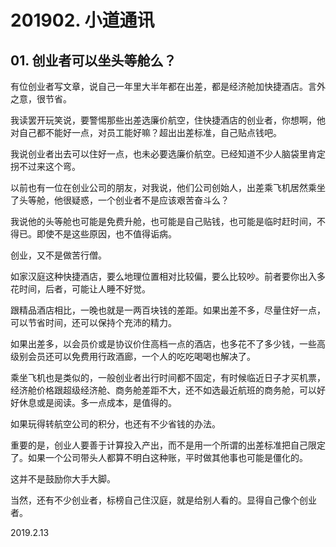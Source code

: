 # 201902. 小道通讯

## 01. 创业者可以坐头等舱么？
有位创业者写文章，说自己一年里大半年都在出差，都是经济舱加快捷酒店。言外之意，很节省。

我读罢开玩笑说，要警惕那些出差选廉价航空，住快捷酒店的创业者，你想啊，他对自己都不能好一点，对员工能好嘛？超出出差标准，自己贴点钱吧。

我说创业者出去可以住好一点，也未必要选廉价航空。已经知道不少人脑袋里肯定拐不过来这个弯。

以前也有一位在创业公司的朋友，对我说，他们公司创始人，出差乘飞机居然乘坐了头等舱，他很疑惑，一个创业者不是应该艰苦奋斗么？

我说他的头等舱也可能是免费升舱，也可能是自己贴钱，也可能是临时赶时间，不得已。即使不是这些原因，也不值得诟病。

创业，又不是做苦行僧。

如家汉庭这种快捷酒店，要么地理位置相对比较偏，要么比较吵。前者要你出入多花时间，后者，可能让人睡不好觉。

跟精品酒店相比，一晚也就是一两百块钱的差距。如果出差不多，尽量住好一点，可以节省时间，还可以保持个充沛的精力。

如果出差多，以会员价或是协议价住高档一点的酒店，也多花不了多少钱，一些高级别会员还可以免费用行政酒廊，一个人的吃吃喝喝也解决了。

乘坐飞机也是类似的，一般创业者出行时间都不固定，有时候临近日子才买机票，经济舱价格跟超级经济舱、商务舱差距不大，还不如选最近航班的商务舱，可以好好休息或是阅读。多一点成本，是值得的。

如果玩得转航空公司的积分，也还有不少省钱的办法。

重要的是，创业人要善于计算投入产出，而不是用一个所谓的出差标准把自己限定了。如果一个公司带头人都算不明白这种账，平时做其他事也可能是僵化的。

这并不是鼓励你大手大脚。

当然，还有不少创业者，标榜自己住汉庭，就是给别人看的。显得自己像个创业者。

2019.2.13
